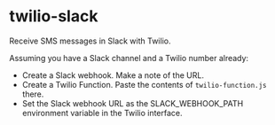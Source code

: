 # twilio-slack

Receive SMS messages in Slack with Twilio.

Assuming you have a Slack channel and a Twilio number already:

* Create a Slack webhook. Make a note of the URL.
* Create a Twilio Function. Paste the contents of `twilio-function.js` there.
* Set the Slack webhook URL as the SLACK_WEBHOOK_PATH environment variable in
  the Twilio interface.
